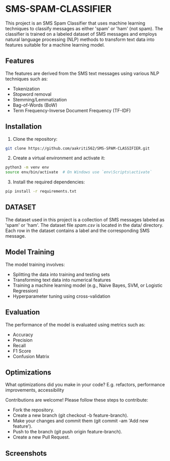 
# SMS-SPAM-CLASSIFIER

This project is an SMS Spam Classifier that uses machine learning techniques to classify messages as either 'spam' or 'ham' (not spam). The classifier is trained on a labeled dataset of SMS messages and employs natural language processing (NLP) methods to transform text data into features suitable for a machine learning model.


## Features

The features are derived from the SMS text messages using various NLP techniques such as:

- Tokenization
- Stopword removal
- Stemming/Lemmatization
- Bag-of-Words (BoW)
- Term Frequency-Inverse Document Frequency (TF-IDF)




## Installation

1. Clone the repository:

```bash
git clone https://github.com/aakriti562/SMS-SPAM-CLASSIFIER.git

```

2. Create a virtual environment and activate it:

```bash
python3 -m venv env
source env/bin/activate  # On Windows use `env\Scripts\activate`

```

3. Install the required dependencies:

```bash
pip install -r requirements.txt

```

## DATASET

The dataset used in this project is a collection of SMS messages labeled as 'spam' or 'ham'. The dataset file *spam.csv* is located in the data/ directory. Each row in the dataset contains a label and the corresponding SMS message.





## Model Training
The model training involves:

- Splitting the data into training and testing sets
- Transforming text data into numerical features
- Training a machine learning model (e.g., Naive Bayes, SVM, or Logistic Regression)
- Hyperparameter tuning using cross-validation

## Evaluation
The performance of the model is evaluated using metrics such as:

- Accuracy
- Precision
- Recall
- F1 Score
- Confusion Matrix


## Optimizations

What optimizations did you make in your code? E.g. refactors, performance improvements, accessibility

Contributions are welcome! Please follow these steps to contribute:

- Fork the repository.
- Create a new branch (git checkout -b feature-branch).
- Make your changes and commit them (git commit -am 'Add new feature').
- Push to the branch (git push origin feature-branch).
- Create a new Pull Request.
## Screenshots


